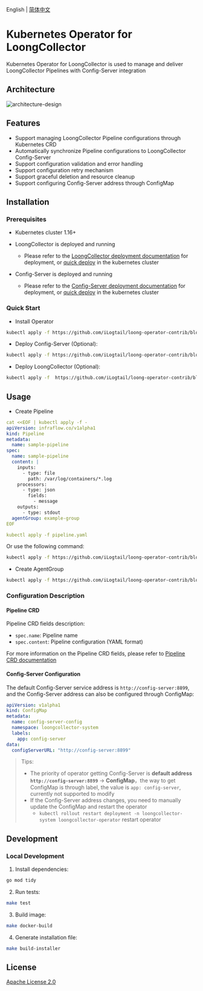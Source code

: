 English | [简体中文](README_zh.md)
# Kubernetes Operator for LoongCollector

Kubernetes Operator for LoongCollector is used to manage and deliver LoongCollector Pipelines with Config-Server integration

## Architecture

![architecture-design](docs/image/architecture-design.png)

## Features

- Support managing LoongCollector Pipeline configurations through Kubernetes CRD
- Automatically synchronize Pipeline configurations to LoongCollector Config-Server
- Support configuration validation and error handling
- Support configuration retry mechanism
- Support graceful deletion and resource cleanup
- Support configuring Config-Server address through ConfigMap

## Installation

### Prerequisites

- Kubernetes cluster 1.16+
- LoongCollector is deployed and running
  - Please refer to the [LoongCollector deployment documentation](https://ilogtail.gitbook.io/ilogtail-docs/installation/start-with-k8s) for deployment, or [quick deploy](config/samples/loongcollector.yaml) in the kubernetes cluster
- Config-Server is deployed and running

  - Please refer to the [Config-Server deployment documentation](https://github.com/iLogtail/ConfigServer) for deployment, or [quick deploy](config/samples/config-server/config-server.yaml) in the kubernetes cluster

### Quick Start

- Install Operator
```bash
kubectl apply -f https://github.com/iLogtail/loong-operator-contrib/blob/main/dist/install.yaml
```

- Deploy Config-Server (Optional):

```bash
kubectl apply -f https://github.com/iLogtail/loong-operator-contrib/blob/main/config/samples/config-server/config-server.yaml
```

- Deploy LoongCollector (Optional):

```bash
kubectl apply -f  https://github.com/iLogtail/loong-operator-contrib/blob/main/config/samples/loongcollector.yaml
```

## Usage

- Create Pipeline

```yaml
cat <<EOF | kubectl apply -f -
apiVersion: infraflow.co/v1alpha1
kind: Pipeline
metadata:
  name: sample-pipeline
spec:
  name: sample-pipeline
  content: |
    inputs:
      - type: file
        path: /var/log/containers/*.log
    processors:
      - type: json
        fields:
          - message
    outputs:
      - type: stdout
  agentGroup: example-group
EOF

kubectl apply -f pipeline.yaml
```
Or use the following command:
```bash
kubectl apply -f https://github.com/iLogtail/loong-operator-contrib/blob/main/config/samples/infraflow_v1alpha1_pipeline.yaml
```

- Create AgentGroup

```bash
kubectl apply -f https://github.com/iLogtail/loong-operator-contrib/blob/main/config/samples/agentgroup.yaml
```

### Configuration Description

#### Pipeline CRD

Pipeline CRD fields description:

- `spec.name`: Pipeline name
- `spec.content`: Pipeline configuration (YAML format)

For more information on the Pipeline CRD fields, please refer to [Pipeline CRD documentation](docs/pipeline-fields.md)
#### Config-Server Configuration

The default Config-Server service address is `http://config-server:8899`, and the Config-Server address can also be configured through ConfigMap:

```yaml
apiVersion: v1alpha1
kind: ConfigMap
metadata:
  name: config-server-config
  namespace: loongcollector-system
  labels:
    app: config-server
data:
  configServerURL: "http://config-server:8899"
```
> Tips:
>- The priority of operator getting Config-Server is **default address `http://config-server:8899`** -> **ConfigMap**，the way to get ConfigMap is through label, the value is `app: config-server`, currently not supported to modify
>- If the Config-Server address changes, you need to manually update the ConfigMap and restart the operator
>   - `kubectl rollout restart deployment -n loongcollector-system loongcollector-operator` restart operator

## Development

### Local Development

1. Install dependencies:

```bash
go mod tidy
```

2. Run tests:

```bash
make test
```

3. Build image:

```bash
make docker-build
```

4. Generate installation file:

```bash
make build-installer
```

## License

[Apache License 2.0](LICENSE)
